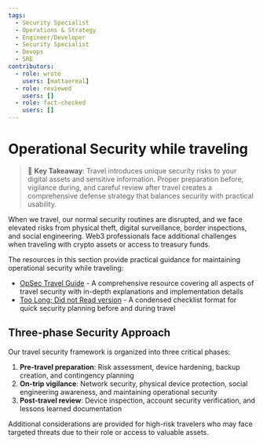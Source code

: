 ```yaml
---
tags:
  - Security Specialist
  - Operations & Strategy
  - Engineer/Developer
  - Security Specialist
  - Devops
  - SRE
contributors:
  - role: wrote
    users: [mattaereal]
  - role: reviewed
    users: []
  - role: fact-checked
    users: []
---
```


# Operational Security while traveling

> 🔑 **Key Takeaway**: Travel introduces unique security risks to your digital assets and sensitive information. Proper preparation before, vigilance during, and careful review after travel creates a comprehensive defense strategy that balances security with practical usability.

When we travel, our normal security routines are disrupted, and we face elevated risks from physical theft, digital surveillance, border inspections, and social engineering. Web3 professionals face additional challenges when traveling with crypto assets or access to treasury funds.

The resources in this section provide practical guidance for maintaining operational security while traveling:

- [OpSec Travel Guide](guide.md) - A comprehensive resource covering all aspects of travel security with in-depth explanations and implementation details
- [Too Long; Did not Read version](quick-guide.md) - A condensed checklist format for quick security planning before and during travel

## Three-phase Security Approach

Our travel security framework is organized into three critical phases:

1. **Pre-travel preparation**: Risk assessment, device hardening, backup creation, and contingency planning
2. **On-trip vigilance**: Network security, physical device protection, social engineering awareness, and maintaining operational security
3. **Post-travel review**: Device inspection, account security verification, and lessons learned documentation

Additional considerations are provided for high-risk travelers who may face targeted threats due to their role or access to valuable assets.
